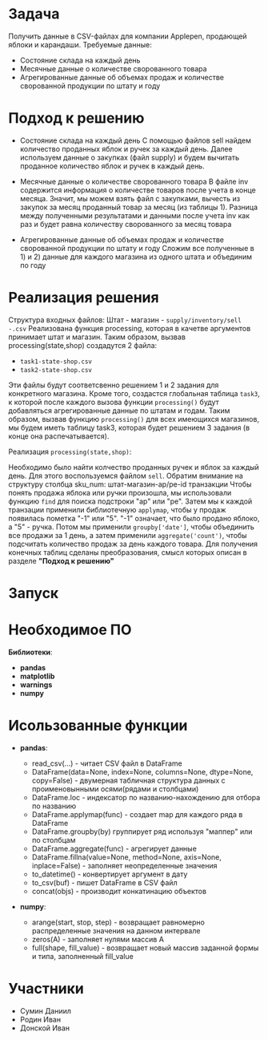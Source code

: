 # Задача

Получить данные в CSV-файлах для компании Applepen, продающей яблоки и карандаши.
Требуемые данные:
- Состояние склада на каждый день
- Месячные данные о количестве сворованного товара
- Агрегированные данные об объемах продаж и количестве сворованной продукции по штату и году

# Подход к решению

- Состояние склада на каждый день
С помощью файлов sell найдем количество проданных яблок и ручек за каждый день. Далее используем данные о закупках (файл supply) 
и будем вычитать проданное количество яблок и ручек в каждый день.

- Месячные данные о количестве сворованного товара
В файле inv содержится информация о количестве товаров после учета в конце месяца. Значит, мы можем взять файл с закупками, 
вычесть из закупок за месяц проданный товар за месяц (из таблицы 1). 
Разница между полученными результатами и данными после учета inv как раз и будет равна количеству сворованного за месяц товара

- Агрегированные данные об объемах продаж и количестве сворованной продукции по штату и году
Сложим все полученные в 1) и 2) данные для каждого магазина из одного штата и объединим по году

# Реализация решения

Структура входных файлов:
  Штат - магазин - `supply/inventory/sell -.csv`
Реализована функция processing, которая в качетве аргументов принимает штат и магазин. Таким образом, вызвав 
processing(state,shop) создадутся 2 файла:
- `task1-state-shop.csv`
- `task2-state-shop.csv`

Эти файлы будут соответсвенно решением 1 и 2 задания для конкретного магазина. Кроме того, создастся глобальная таблица `task3`, 
к которой после каждого вызова функции `processing()` будут добавляться агрегированные данные по штатам и годам. 
Таким образом, вызвав функцию `processing()` для всех имеющихся магазинов, мы будем иметь таблицу task3, которая будет 
решением 3 задания (в конце она распечатывается).

Реализация `processing(state,shop)`: 

Необходимо было найти колчество проданных ручек и яблок за каждый день. Для этого воспользуемся файлом `sell`.
Обратим внимание на структуру столбца sku_num: штат-магазин-ap/pe-id транзакции
Чтобы понять продажа яблока или ручки произошла, мы использовали функцию `find` для поиска подстроки "ap" или "pe".
Затем мы к каждой транзации применили библиотечную `applymap`, чтобы у продаж появилась пометка "-1" или "5". 
"-1" означает, что было продано яблоко, а "5" - ручка. Потом мы применили `groupby['date']`, чтобы объединить все продажи
за 1 день, а затем применили `aggregate('count')`, чтобы подсчитать количество продаж за день каждого товара. Для получения
конечных таблиц сделаны преобразования, смысл которых описан в разделе **"Подход к решению"**

# Запуск

# Необходимое ПО
**Библиотеки**:
  - **pandas**
  - **matplotlib**
  - **warnings**
  - **numpy**

# Исользованные функции

- **pandas**:
  - read_csv(...) - читает CSV файл в DataFrame
  - DataFrame(data=None, index=None, columns=None, dtype=None, copy=False) - двумерная табличная структура данных с проименовынными осями(рядами и столбцами)
  - DataFrame.loc - индексатор по названию-нахождению для отбора по названию
  - DataFrame.applymap(func) - создает map для каждого ряда в DataFrame
  - DataFrame.groupby(by) группирует ряд используя "маппер" или по столбцам
  - DataFrame.aggregate(func) - агрегирует данные
  - DataFrame.fillna(value=None, method=None, axis=None, inplace=False) - заполняет неопределенные значения
  - to_datetime() - конвертирует аргумент в дату
  - to_csv(buf) - пишет DataFrame в CSV файл
  - concat(objs) - производит конкатинацию объектов

- **numpy**:
  - arange(start, stop, step) - возвращает равномерно распределенные значения на данном интервале
  - zeros(A) - заполняет нулями массив А
  - full(shape, fill_value) - возвращает новый массив заданной формы и типа, заполненный fill_value


# Участники
- Сумин Даниил
- Родин Иван
- Донской Иван
